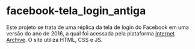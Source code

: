 # facebook-tela_login_antiga
Este projeto se trata de uma réplica da tela de login do Facebook em uma versão do ano de 2016, a qual foi acessada pela plataforma [Internet Archive](https://web.archive.org/web/20160531202922/https://pt-br.facebook.com/). O site utiliza HTML, CSS e JS.
